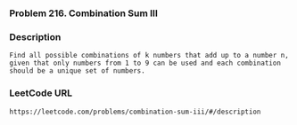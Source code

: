 ### Problem 216. Combination Sum III

### Description 
	Find all possible combinations of k numbers that add up to a number n, given that only numbers from 1 to 9 can be used and each combination should be a unique set of numbers.

### LeetCode URL 
	https://leetcode.com/problems/combination-sum-iii/#/description
